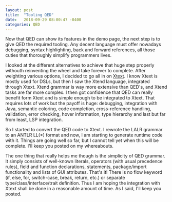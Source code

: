 ```yaml
---
layout: post
title:  "Tooling QED"
date:   2018-09-29 08:00:47 -0400
categories: QED
---
```

Now that QED can show its features in the demo page, the next step is to give QED the required tooling. Any decent language must offer nowadays debugging, syntax highlighting, back and forward references, all those cuties that thoroughly simplify programmers lives.

I looked at the different alternatives to achieve that huge step properly withouth reinventing the wheel and take forever to complete. After weighting various options, I decided to go all in on [Xtext](https://www.eclipse.org/Xtext/). I know Xtext is mostly used for DSLs, but then I saw the Xtend language, integrated through Xtext. Xtend grammar is way more extensive than QED's, and Xtend tasks are far more complex. I then got confidence that QED can really benefit form Xtext and is simple enough to be integrated to Xtext. That requires lots of work but the payoff is huge: debugging, integration with Java, semantic coloring,
code completion, cross-reference handling, validation, error checking, hover information, type hierarchy and last but far from least, LSP integration.

So I started to convert the QED code to Xtext. I rewrote the LALR grammar to an ANTLR LL(\*) format and now, I am starting to generate runtime code with it. Things are going well so far, but I cannot tell yet when this will be complete. I'll keep you posted on my whereabouts.

The one thing that really helps me though is the simplicity of QED grammar. It simply consists of well-known literals, operators (with usual precedence rules), field and function declarations, statements, package/import functionality and lists of GUI attributes. That's it! There is no flow keyword (if, else, for, switch-case, break, return, etc.) or separate type/class/interface/trait definition. Thus I am hoping the integration with Xtext shall be done in a reasonable amount of time. As I said, I'll keep you posted.
